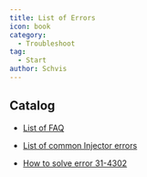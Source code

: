 ```yaml
---
title: List of Errors
icon: book
category:
  - Troubleshoot
tag:
  - Start
author: Schvis
---
```


## Catalog

- [List of FAQ](faq.md)

- [List of common Injector errors](faq-error.md)

- [How to solve error 31-4302](31-4302.md)
